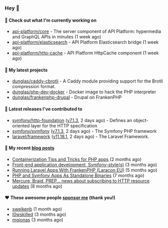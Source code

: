 ### Hey 👋

#### 👷 Check out what I'm currently working on

- [api-platform/core](https://github.com/api-platform/core) - The server component of API Platform: hypermedia and GraphQL APIs in minutes (1 week ago)
- [api-platform/elasticsearch](https://github.com/api-platform/elasticsearch) - API Platform Elasticsearch bridge (1 week ago)
- [api-platform/http-cache](https://github.com/api-platform/http-cache) - API Platform HttpCache component (1 week ago)

#### 🌱 My latest projects

- [dunglas/caddy-cbrotli](https://github.com/dunglas/caddy-cbrotli) - A Caddy module providing support for the Brotli compression format.
- [dunglas/php-dev-docker](https://github.com/dunglas/php-dev-docker) - Docker image to hack the PHP interpreter
- [dunglas/frankenphp-drupal](https://github.com/dunglas/frankenphp-drupal) - Drupal on FrankenPHP

#### 🔭 Latest releases I've contributed to

- [symfony/http-foundation](https://github.com/symfony/http-foundation) ([v7.1.3](https://github.com/symfony/http-foundation/releases/tag/v7.1.3), 2 days ago) - Defines an object-oriented layer for the HTTP specification
- [symfony/symfony](https://github.com/symfony/symfony) ([v7.1.3](https://github.com/symfony/symfony/releases/tag/v7.1.3), 2 days ago) - The Symfony PHP framework
- [laravel/framework](https://github.com/laravel/framework) ([v11.18.1](https://github.com/laravel/framework/releases/tag/v11.18.1), 2 days ago) - The Laravel Framework.

#### 📜 My recent [blog posts](https://dunglas.fr)

- [Containerization Tips and Tricks for PHP apps](https://dunglas.dev/2024/05/containerization-tips-and-tricks-for-php-apps/) (2 months ago)
- [Front-end application development, Symfony-style(s)](https://dunglas.dev/2024/04/front-end-application-development-symfony-styles/) (3 months ago)
- [Running Laravel Apps With FrankenPHP (Laracon EU)](https://dunglas.dev/2024/02/running-laravel-apps-with-frankenphp-laracon-eu/) (5 months ago)
- [PHP and Symfony Apps As Standalone Binaries](https://dunglas.dev/2023/12/php-and-symfony-apps-as-standalone-binaries/) (7 months ago)
- [Mercure, Braid, PREP… news about subscribing to HTTP resource updates](https://dunglas.dev/2023/11/mercure-braid-prep-news-about-subscribing-to-http-resource-updates/) (8 months ago)

#### ❤️ These awesome people [sponsor me](https://github.com/sponsors/dunglas) (thank you!)

- [sweikenb](https://github.com/sweikenb) (1 month ago)
- [l0wskilled](https://github.com/l0wskilled) (3 months ago)
- [mgionas](https://github.com/mgionas) (3 months ago)
